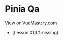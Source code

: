 # Pinia Qa
[View on VueMastery.com](https://vuemastery.com/courses/pinia-qa)
* [Lesson 01](# missing)

